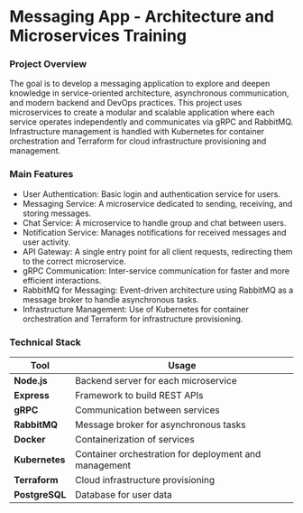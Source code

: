# Messaging App - Architecture and Microservices Training

### Project Overview

The goal is to develop a messaging application to explore and deepen knowledge in service-oriented architecture,
asynchronous communication, and modern backend and DevOps practices. This project uses microservices to create a modular
and scalable application where each service operates independently and communicates via gRPC and RabbitMQ.
Infrastructure management is handled with Kubernetes for container orchestration and Terraform for cloud infrastructure
provisioning and management.

### Main Features

* User Authentication: Basic login and authentication service for users.
* Messaging Service: A microservice dedicated to sending, receiving, and storing messages.
* Chat Service: A microservice to handle group and chat between users.
* Notification Service: Manages notifications for received messages and user activity.
* API Gateway: A single entry point for all client requests, redirecting them to the correct microservice.
* gRPC Communication: Inter-service communication for faster and more efficient interactions.
* RabbitMQ for Messaging: Event-driven architecture using RabbitMQ as a message broker to handle asynchronous tasks.
* Infrastructure Management: Use of Kubernetes for container orchestration and Terraform for infrastructure
  provisioning.

### Technical Stack

| Tool           | Usage                                                 |
|----------------|-------------------------------------------------------|
| **Node.js**    | Backend server for each microservice                  |
| **Express**    | Framework to build REST APIs                          |
| **gRPC**       | Communication between services                        |
| **RabbitMQ**   | Message broker for asynchronous tasks                 |
| **Docker**     | Containerization of services                          |
| **Kubernetes** | Container orchestration for deployment and management |
| **Terraform**  | Cloud infrastructure provisioning                     |
| **PostgreSQL** | Database for user data                                |
